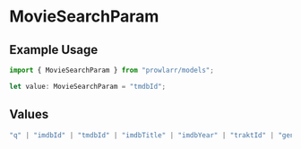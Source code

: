# MovieSearchParam

## Example Usage

```typescript
import { MovieSearchParam } from "prowlarr/models";

let value: MovieSearchParam = "tmdbId";
```

## Values

```typescript
"q" | "imdbId" | "tmdbId" | "imdbTitle" | "imdbYear" | "traktId" | "genre" | "doubanId" | "year"
```